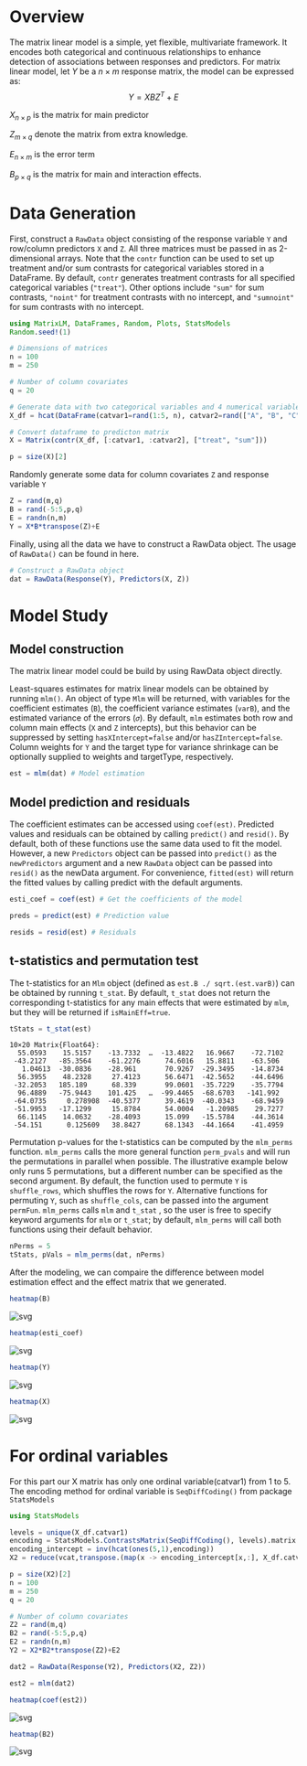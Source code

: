 # Overview

The matrix linear model is a simple, yet flexible, multivariate framework. It encodes both categorical and continuous relationships to enhance detection of associations between responses and predictors.
For matrix linear model, let $Y$ be a $n \times m$ response matrix, the model can be expressed as: 
$$ Y = XBZ^T+E $$

$X_{n \times p}$ is the matrix for main predictor

$Z_{m \times q}$ denote the matrix from extra knowledge. 

$E_{n \times m}$ is the error term 

$B_{p \times q}$ is the matrix for main and interaction effects.


# Data Generation

First, construct a `RawData` object consisting of the response variable `Y` and row/column predictors `X` and `Z`. All three matrices must be passed in as 2-dimensional arrays. Note that the `contr` function can be used to set up treatment and/or sum contrasts for categorical variables stored in a DataFrame. By default, `contr` generates treatment contrasts for all specified categorical variables (`"treat"`). Other options include `"sum"` for sum contrasts, `"noint"` for treatment contrasts with no intercept, and `"sumnoint"` for sum contrasts with no intercept. 


```julia
using MatrixLM, DataFrames, Random, Plots, StatsModels
Random.seed!(1)

# Dimensions of matrices 
n = 100
m = 250

# Number of column covariates
q = 20

# Generate data with two categorical variables and 4 numerical variables.
X_df = hcat(DataFrame(catvar1=rand(1:5, n), catvar2=rand(["A", "B", "C"], n)), DataFrame(rand(n,4),:auto))

# Convert dataframe to predicton matrix
X = Matrix(contr(X_df, [:catvar1, :catvar2], ["treat", "sum"]))

p = size(X)[2]
```

Randomly generate some data for column covariates `Z` and response variable `Y`


```julia
Z = rand(m,q)
B = rand(-5:5,p,q)
E = randn(n,m)
Y = X*B*transpose(Z)+E
```



Finally, using all the data we have to construct a RawData object. The usage of `RawData()` can be found in here.


```julia
# Construct a RawData object
dat = RawData(Response(Y), Predictors(X, Z))
```


# Model Study

## Model construction

The matrix linear model could be build by using RawData object directly.

Least-squares estimates for matrix linear models can be obtained by running `mlm()`. An object of type `Mlm` will be returned, with variables for the coefficient estimates (`B`), the coefficient variance estimates (`varB`), and the estimated variance of the errors (`𝜎`). By default, `mlm` estimates both row and column main effects (`X` and `Z` intercepts), but this behavior can be suppressed by setting `hasXIntercept=false` and/or `hasZIntercept=false`. Column weights for `Y` and the target type for variance shrinkage can be optionally supplied to weights and targetType, respectively.


```julia
est = mlm(dat) # Model estimation
```




## Model prediction and residuals

The coefficient estimates can be accessed using `coef(est)`. Predicted values and residuals can be obtained by calling `predict()` and `resid()`. By default, both of these functions use the same data used to fit the model. However, a new `Predictors` object can be passed into `predict()` as the `newPredictors` argument and a new `RawData` object can be passed into `resid()` as the newData argument. For convenience, `fitted(est)` will return the fitted values by calling predict with the default arguments.



```julia
esti_coef = coef(est) # Get the coefficients of the model
```




```julia
preds = predict(est) # Prediction value
```




```julia
resids = resid(est) # Residuals
```




## t-statistics and permutation test

The t-statistics for an `Mlm` object (defined as `est.B ./ sqrt.(est.varB)`) can be obtained by running `t_stat`. By default, `t_stat` does not return the corresponding t-statistics for any main effects that were estimated by `mlm`, but they will be returned if `isMainEff=true`. 



```julia
tStats = t_stat(est)
```




    10×20 Matrix{Float64}:
      55.0593    15.5157    -13.7332  …  -13.4822   16.9667    -72.7102
     -43.2127   -85.3564    -61.2276      74.6016   15.8811    -63.506
       1.04613  -30.0836    -28.961       70.9267  -29.3495    -14.8734
      56.3955    48.2328     27.4123      56.6471  -42.5652    -44.6496
     -32.2053   185.189      68.339       99.0601  -35.7229    -35.7794
      96.4889   -75.9443    101.425   …  -99.4465  -68.6703   -141.992
     -64.0735     0.278908  -40.5377      39.4619  -40.0343    -68.9459
     -51.9953   -17.1299     15.8784      54.0004   -1.20985    29.7277
      66.1145    14.0632    -28.4093      15.099   -15.5784    -44.3614
     -54.151      0.125609   38.8427      68.1343  -44.1664    -41.4959



Permutation p-values for the t-statistics can be computed by the `mlm_perms` function. `mlm_perms` calls the more general function `perm_pvals` and will run the permutations in parallel when possible. The illustrative example below only runs 5 permutations, but a different number can be specified as the second argument. By default, the function used to permute `Y` is `shuffle_rows`, which shuffles the rows for `Y`. Alternative functions for permuting `Y`, such as `shuffle_cols`, can be passed into the argument `permFun`. `mlm_perms` calls `mlm` and `t_stat` , so the user is free to specify keyword arguments for `mlm` or `t_stat`; by default, `mlm_perms` will call both functions using their default behavior. 



```julia
nPerms = 5
tStats, pVals = mlm_perms(dat, nPerms)
```

After the modeling, we can compaire the difference between model estimation effect and the effect matrix that we generated.




```julia
heatmap(B)
```




    
![svg](../images/heatmap_B.svg)
    




```julia
heatmap(esti_coef)
```




    
![svg](../images/heatmap_esti_coef.svg)
    




```julia
heatmap(Y)
```




    
![svg](../images/heatmap_Y.svg)
    




```julia
heatmap(X)
```




    
![svg](../images/heatmap_X.svg)
    



# For ordinal variables

For this part our X matrix has only one ordinal variable(catvar1) from 1 to 5. The encoding method for ordinal variable is `SeqDiffCoding()` from package `StatsModels`


```julia
using StatsModels
```


```julia
levels = unique(X_df.catvar1)
encoding = StatsModels.ContrastsMatrix(SeqDiffCoding(), levels).matrix
encoding_intercept = inv(hcat(ones(5,1),encoding))
X2 = reduce(vcat,transpose.(map(x -> encoding_intercept[x,:], X_df.catvar1)))
```




```julia
p = size(X2)[2]
n = 100
m = 250
q = 20
```





```julia
# Number of column covariates
Z2 = rand(m,q)
B2 = rand(-5:5,p,q)
E2 = randn(n,m)
Y2 = X2*B2*transpose(Z2)+E2
```




```julia
dat2 = RawData(Response(Y2), Predictors(X2, Z2))
```



```julia
est2 = mlm(dat2)
```



```julia
heatmap(coef(est2))
```




    
![svg](../images/heatmap_esti_coef2.svg)
    




```julia
heatmap(B2)
```




    
![svg](../images/heatmap_B2.svg)
